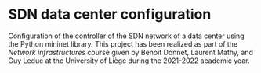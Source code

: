 # SDN data center configuration
Configuration of the controller of the SDN network of a data center using the Python mininet library. This project has been realized as part of the *Network infrastructures* course given by Benoît Donnet, Laurent Mathy, and Guy Leduc at the University of Liège during the 2021-2022 academic year.
